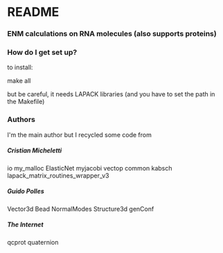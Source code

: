 # README #

### ENM calculations on RNA molecules (also supports proteins) ###


### How do I get set up? ###
to install:

make all

but be careful, it needs LAPACK libraries (and you have to set the path in the Makefile)

### Authors ###
I'm the main author but I recycled some code from

##### Cristian Micheletti #####
io
my_malloc
ElasticNet
myjacobi
vectop
common
kabsch
lapack_matrix_routines_wrapper_v3

##### Guido Polles ######
Vector3d
Bead
NormalModes
Structure3d
genConf

##### The Internet #####
qcprot
quaternion